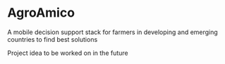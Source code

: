 # AgroAmico
A mobile decision support stack for farmers in developing and emerging countries to find best solutions

Project idea to be worked on in the future
